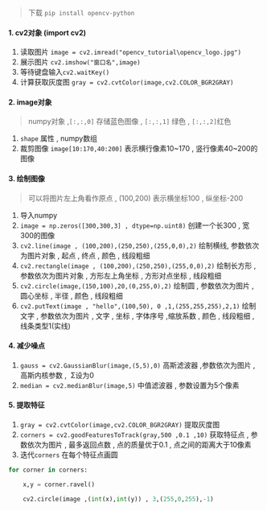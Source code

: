 
>下载 `pip install opencv-python`
#### 1. cv2对象 (import cv2)
1. 读取图片 `image = cv2.imread("opencv_tutorial\opencv_logo.jpg")`
2. 展示图片 `cv2.imshow("窗口名",image)` 
3. 等待键盘输入`cv2.waitKey()`
4. 计算获取灰度图 `gray = cv2.cvtColor(image,cv2.COLOR_BGR2GRAY)`


#### 2. image对象
>numpy对象 ,`[:,:,0]` 存储蓝色图像 , `[:,:,1]` 绿色 ,  `[:,:,2]`红色
1. `shape` 属性 , numpy数组
2. 裁剪图像 `image[10:170,40:200]` 表示横行像素10~170 , 竖行像素40~200的图像

#### 3. 绘制图像
> 可以将图片左上角看作原点 , (100,200) 表示横坐标100 , 纵坐标-200
1. 导入numpy 
2. `image = np.zeros([300,300,3] , dtype=np.uint8)` 创建一个长300 , 宽300的图像
3. `cv2.line(image , (100,200),(250,250),(255,0,0),2)` 绘制横线, 参数依次为图片对象 , 起点 , 终点 , 颜色 , 线段粗细
4. `cv2.rectangle(image , (100,200),(250,250),(255,0,0),2)` 绘制长方形 , 参数依次为图片对象 , 方形左上角坐标 , 方形对点坐标 , 线段粗细
5. `cv2.circle(image,(150,100),20,(0,255,0),2)` 绘制圆 , 参数依次为图片 , 圆心坐标 , 半径 , 颜色 , 线段粗细
6. `cv2.putText(image , "hello",(100,50), 0 ,1,(255,255,255),2,1)`  绘制文字 , 参数依次为图片 , 文字 , 坐标 , 字体序号 ,缩放系数 , 颜色 , 线段粗细 , 线条类型1(实线)

#### 4. 减少噪点
1. `gauss = cv2.GaussianBlur(image,(5,5),0)` 高斯滤波器 ,参数依次为图片 , 高斯内核参数 ,  Σ设为0
2. `median = cv2.medianBlur(image,5)` 中值滤波器 , 参数设置为5个像素

#### 5. 提取特征
1. `gray = cv2.cvtColor(image,cv2.COLOR_BGR2GRAY)` 提取灰度图
2. `corners = cv2.goodFeaturesToTrack(gray,500 ,0.1 ,10)` 获取特征点 , 参数依次为图片 , 最多返回点数 , 点的质量优于0.1 , 点之间的距离大于10像素
3. 迭代`corners` 在每个特征点画圆
```python
for corner in corners:

    x,y = corner.ravel()

    cv2.circle(image ,(int(x),int(y)) , 3,(255,0,255),-1)
```

